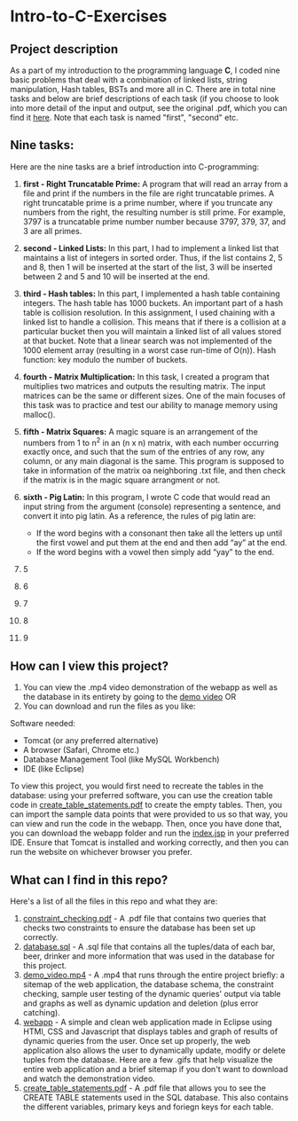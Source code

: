 # Intro-to-C-Exercises

## Project description

As a part of my introduction to the programming language **C**, I coded nine basic problems that deal with a combination of linked lists, string manipulation, Hash tables, BSTs and more all in C. There are in total nine tasks and below are brief descriptions of each task (if you choose to look into more detail of the input and output, see the original .pdf, which you can find it [here](task.pdf). Note that each task is named "first", "second" etc. 

## Nine tasks:

Here are the nine tasks are a brief introduction into C-programming:

1. **first - Right Truncatable Prime:** A program that will read an array from a file and print if the numbers in the file are right truncatable primes. A right truncatable prime is a prime number, where if you truncate any numbers from the right, the resulting number is still prime. For example, 3797 is a truncatable prime number number because 3797, 379, 37, and 3 are all primes.
2. **second - Linked Lists:** In this part, I had to implement a linked list that maintains a list of integers in sorted order. Thus, if the list contains 2, 5 and 8, then 1 will be inserted at the start of the list, 3 will be inserted between 2 and 5 and 10 will be inserted at the end.
3. **third - Hash tables:** In this part, I implemented a hash table containing integers. The hash table has 1000 buckets. An important part of a hash table is collision resolution. In this assignment, I used chaining with a linked list to handle a collision. This means that if there is a collision at a particular bucket then you will maintain a linked list of all values stored at that bucket. Note that a linear search was not implemented of the 1000 element array (resulting in a worst case run-time of O(n)). Hash function: key modulo the number of buckets.
4. **fourth - Matrix Multiplication:**  In this task, I created a program that multiplies two matrices and outputs the resulting matrix. The input matrices can be the same or different sizes. One of the main focuses of this task was to practice and test our ability to manage memory using malloc(). 
5. **fifth - Matrix Squares:** A magic square is an arrangement of the numbers from 1 to n<sup>2</sup> in an (n x n) matrix, with each number occurring exactly once, and such that the sum of the entries of any row, any column, or any main diagonal is the same. This program is supposed to take in information of the matrix oa neighboring .txt file, and then check if the matrix is in the magic square arrangment or not.
6. **sixth - Pig Latin:** In this program, I wrote C code that would read an input string from the argument (console) representing a sentence, and convert it into pig latin. As a reference, the rules of pig latin are:

     * If the word begins with a consonant then take all the letters up until the first vowel and put them at the end and then add “ay” at the end.
     * If the word begins with a vowel then simply add “yay” to the end.

7. 5
8. 6
9. 7
10. 8
11. 9

## How can I view this project?

1. You can view the .mp4 video demonstration of the webapp as well as the database in its entirety by going to the [demo video](demo_video.mp4) OR
2. You can download and run the files as you like:

Software needed:

   - Tomcat (or any preferred alternative)  
   - A browser (Safari, Chrome etc.)  
   - Database Management Tool (like MySQL Workbench)  
   - IDE (like Eclipse)  

   To view this project, you would first need to recreate the tables in the database: using your preferred software, you can use the creation table code in  [create_table_statements.pdf](create_table_statements.pdf) to create the empty tables. Then, you can import the sample data points that were provided to us so that way, you can view and run the code in the webapp. Then, once you have done that, you can download the webapp folder and run the [index.jsp](webapp/index.jsp) in your preferred IDE. Ensure that Tomcat is installed and working correctly, and then you can run the website on whichever browser you prefer.

## What can I find in this repo?

Here's a list of all the files in this repo and what they are:

1. [constraint_checking.pdf](constraint_checking.pdf) - A .pdf file that contains two queries that checks two constraints to ensure the database has been set up correctly.
2. [database.sql](database.sql) - A .sql file that contains all the tuples/data of each bar, beer, drinker and more information that was used in the database for this project. 
3. [demo_video.mp4](demo_video.mp4) - A .mp4 that runs through the entire project briefly: a sitemap of the web application, the database schema, the constraint checking, sample user testing of the dynamic queries' output via table and graphs as well as dynamic updation and deletion (plus error catching). 
4. [webapp](/webapp/) - A simple and clean web application made in Eclipse using HTMl, CSS and Javascript that displays tables and graph of results of dynamic queries from the user. Once set up properly, the web application also allows the user to dynamically update, modify or delete tuples from the database. Here are a few .gifs that help visualize the entire web application and a brief sitemap if you don't want to download and watch the demonstration video. 
5. [create_table_statements.pdf](create_table_statements.pdf) - A .pdf file that allows you to see the CREATE TABLE statements used in the SQL database. This also contains the different variables, primary keys and foriegn keys for each table.
